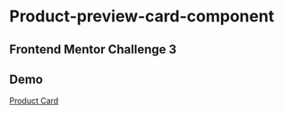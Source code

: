# Product-preview-card-component

## Frontend Mentor Challenge 3

## Demo
[Product Card](https://aniketsaini98.github.io/Product-preview-card-component/)
